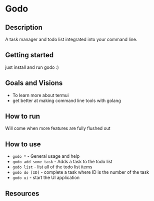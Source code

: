 # Godo

## Description
A task manager and todo list integrated into your command line.

## Getting started 
just install and run godo :)

## Goals and Visions
* To learn more about termui
* get better at making command line tools with golang

## How to run
Will come when more features are fully flushed out

## How to use
* `godo *` - General usage and help
* `godo add some task`  - Adds a task to the todo list
* `godo list` - list all of the todo list items 
* `godo do [ID]` - complete a task where ID is the number of the task
* `godo ui` - start the UI application

## Resources
